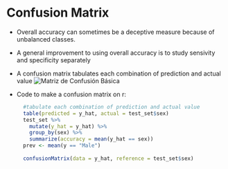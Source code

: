 # Confusion Matrix
* Overall accuracy can sometimes be a deceptive measure because of unbalanced classes.
* A general improvement to using overall accuracy is to study sensivity and specificity separately
* A confusion matrix tabulates each combination of prediction and actual value
![Matriz de Confusión Básica](https://geekflare.com/wp-content/uploads/2022/07/basic_cm-edited.jpg)
 

* Code to make a confusion matrix on r:
  
  ```r
    #tabulate each combination of prediction and actual value
    table(predicted = y_hat, actual = test_set$sex)
    test_set %>% 
      mutate(y_hat = y_hat) %>%
      group_by(sex) %>% 
      summarize(accuracy = mean(y_hat == sex))
    prev <- mean(y == "Male")
    
    confusionMatrix(data = y_hat, reference = test_set$sex)
  ```
